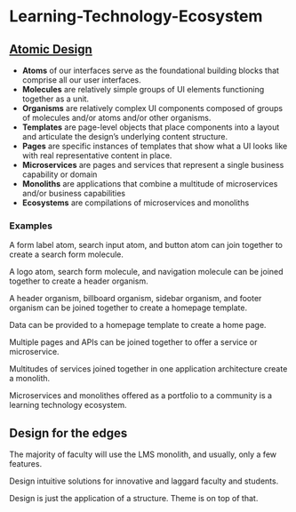 # Learning-Technology-Ecosystem
## [Atomic Design](http://atomicdesign.bradfrost.com/)
* **Atoms** of our interfaces serve as the foundational building blocks that comprise all our user interfaces.
* **Molecules** are relatively simple groups of UI elements functioning together as a unit. 
* **Organisms** are relatively complex UI components composed of groups of molecules and/or atoms and/or other organisms. 
* **Templates** are page-level objects that place components into a layout and articulate the design’s underlying content structure.
* **Pages** are specific instances of templates that show what a UI looks like with real representative content in place.
* **Microservices** are pages and services that represent a single business capability or domain
* **Monoliths** are applications that combine a multitude of microservices and/or business capabilities
* **Ecosystems** are compilations of microservices and monoliths 

### Examples
A form label atom, search input atom, and button atom can join together to create a search form molecule.

A logo atom, search form molecule, and navigation molecule can be joined together to create a header organism.

A header organism, billboard organism, sidebar organism, and footer organism can be joined together to create a homepage template.

Data can be provided to a homepage template to create a home page.

Multiple pages and APIs can be joined together to offer a service or microservice.

Multitudes of services joined together in one application architecture create a monolith.

Microservices and monolithes offered as a portfolio to a community is a learning technology ecosystem.


## Design for the edges
The majority of faculty will use the LMS monolith, and usually, only a few features. 

Design intuitive solutions for innovative and laggard faculty and students.

Design is just the application of a structure. Theme is on top of that.